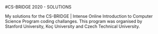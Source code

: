 #CS-BRIDGE 2020 - SOLUTIONS

My solutions for the CS-BRIDGE | Intense Online Introduction to Computer Science Program coding challanges. This program was organised by Stanford University, Koç University and Czech Technical University.
